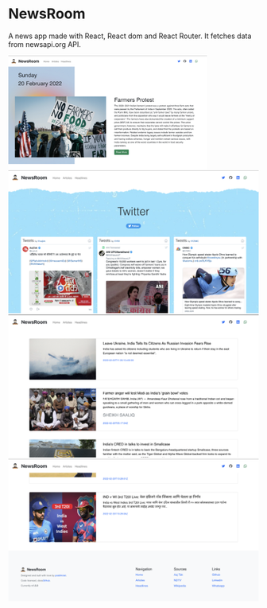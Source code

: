 # NewsRoom

  A news app made with React, React dom and React Router. It fetches data from newsapi.org API.
  
  <img src="ScreenShots/1.png" width="400px">
  <img src="ScreenShots/2.png">
  <img src="ScreenShots/3.png">
  <img src="ScreenShots/4.png">
